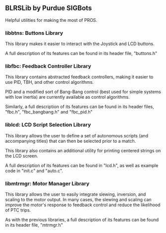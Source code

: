 ## BLRSLib by Purdue SIGBots

Helpful utilities for making the most of PROS.

### libbtns: Buttons Library
This library makes it easier to interact with the Joystick and LCD buttons.

A full description of its features can be found in its header file, "buttons.h"

### libfbc: Feedback Controller Library
This library contains abstracted feedback controllers, making it easier to use PID, TBH, and other control algorithms.

PID and a modified sort of Bang-Bang control (best used for simple systems with low inertia) are currently available as control algorithms.

Similarly, a full description of its features can be found in its header files, "fbc.h", "fbc_bangbang.h" and "fbc_pid.h"

### liblcd: LCD Script Selection Library
This library allows the user to define a set of autonomous scripts (and accompanying titles) that can then be selected prior to a match.

This library also contains an additional utility for printing centered strings on the LCD screen.

A full description of its features can be found in "lcd.h", as well as example code in "init.c" and "auto.c".

### libmtrmgr: Motor Manager Library
This library allows the user to easily integrate slewing, inversion, and scaling to the motor output. In many cases, the slewing and scaling can improve the motor's response to feedback control and reduce the likelihood of PTC trips.

As with the previous libraries, a full description of its features can be found in its header file, "mtrmgr.h"
